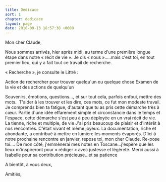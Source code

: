 ```yaml
---
title: Dedicace
sort: 1
chapter: dedicace
layout: page
date: 2018-09-13 18:57:38 +0000
--- 
```

Mon cher Claude,

Nous sommes arrivés, hier après midi, au terme d'une première longue étape dans notre « récit de vie ».
Je dis « nous ».....mais c'est toi, en tout premier lieu, qui y a fait tout ce travail de recherche.

« Recherche », je consulte le Littré : 

Action de rechercher pour trouver quelqu'un ou quelque chose
Examen de la vie et des actions de quelqu'un

Souvenirs, émotions, questions..., et sur tout cela, parfois enfoui, mettre des mots. 
T'aider à les trouver et les dire, ces mots, ce fut mon modeste travail.
Je comprends bien ta fatigue, d'autant que tu as pris cette démarche très à cœur.
Partie d'une idée effarement simple et circonstancie dans le temps et l'espace, cette démarche s'est peu à peu déployée en un vrai récit de vie. La tienne, riche et multiple, de vie
J'ai pris beaucoup de plaisir et d'intérêt à nos rencontres. C'était vivant et même joyeux. La documentation, riche et abondante, a contribué à mettre en lumière les moments évaporés.
D'ici à notre prochaine rencontre en janvier, repose toi, mon cher Claude. Re-pose toi....
De mon côté, j'emmènerai mes notes en Toscane...j'espère que les lieux m'inspireront pour « rédiger » avec justesse et légèreté.
Merci aussi à Isabelle pour sa contribution précieuse...et sa patience

A bientôt, à vous deux,

Amitiés,